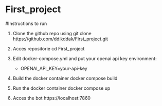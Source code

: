 # First_project

#Instructions to run

1. Clone the github repo using
git clone https://github.com/ddikddak/First_project.git

2. Acces repositorie
cd First_project

3. Edit docker-compose.yml and put your openai api key
environment:
      - OPENAI_API_KEY=your-api-key

4. Build the docker container
docker compose build

5. Run the docker container
docker compose up

6. Acces the bot
https://localhost:7860
